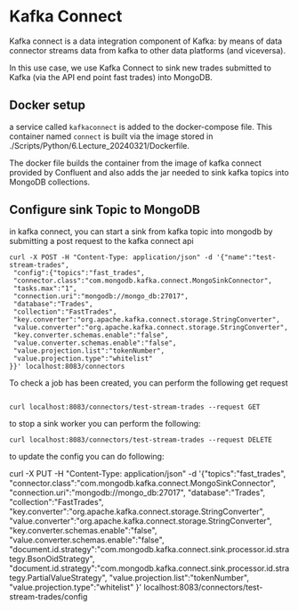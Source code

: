 # Kafka Connect

Kafka connect is a data integration component of Kafka: by means of data connector streams data from kafka to other data platforms (and viceversa).

In this use case, we use Kafka Connect to sink new trades submitted to Kafka (via the API end point fast trades) into MongoDB.



## Docker setup

a service called `kafkaconnect` is added to the docker-compose file.
This container named `connect` is built via the image stored in ./Scripts/Python/6.Lecture_20240321/Dockerfile.

The docker file builds the container from the image of kafka connect provided by Confluent and also adds the jar needed to sink kafka topics into MongoDB collections.

## Configure sink Topic to MongoDB


in kafka connect, you can start a sink from kafka topic into mongodb by submitting a post request to the kafka connect api

```
curl -X POST -H "Content-Type: application/json" -d '{"name":"test-stream-trades",
 "config":{"topics":"fast_trades",
 "connector.class":"com.mongodb.kafka.connect.MongoSinkConnector",
 "tasks.max":"1",
 "connection.uri":"mongodb://mongo_db:27017",
 "database":"Trades",
 "collection":"FastTrades",
 "key.converter":"org.apache.kafka.connect.storage.StringConverter",
 "value.converter":"org.apache.kafka.connect.storage.StringConverter",
 "key.converter.schemas.enable":"false",
 "value.converter.schemas.enable":"false",
 "value.projection.list":"tokenNumber",
 "value.projection.type":"whitelist"
}}' localhost:8083/connectors

```

To check a job has been created, you can perform the following get request

```

curl localhost:8083/connectors/test-stream-trades --request GET

```
to stop a sink worker you can perform the following:

```
curl localhost:8083/connectors/test-stream-trades --request DELETE

```


to update the config you can do following:

curl -X PUT -H "Content-Type: application/json" -d '{"topics":"fast_trades",
 "connector.class":"com.mongodb.kafka.connect.MongoSinkConnector",
 "connection.uri":"mongodb://mongo_db:27017",
 "database":"Trades",
 "collection":"FastTrades",
 "key.converter":"org.apache.kafka.connect.storage.StringConverter",
 "value.converter":"org.apache.kafka.connect.storage.StringConverter",
 "key.converter.schemas.enable":"false",
 "value.converter.schemas.enable":"false",
 "document.id.strategy":"com.mongodb.kafka.connect.sink.processor.id.strategy.BsonOidStrategy",
 "document.id.strategy":"com.mongodb.kafka.connect.sink.processor.id.strategy.PartialValueStrategy",
 "value.projection.list":"tokenNumber",
 "value.projection.type":"whitelist"
}' localhost:8083/connectors/test-stream-trades/config